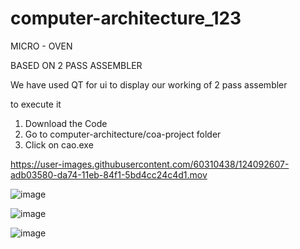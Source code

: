 


# computer-architecture_123

MICRO - OVEN

BASED ON 2 PASS ASSEMBLER


We have used QT for ui to display our working of 2 pass assembler

to execute it

1) Download the Code
2) Go to computer-architecture/coa-project folder
3) Click on cao.exe



https://user-images.githubusercontent.com/60310438/124092607-adb03580-da74-11eb-84f1-5bd4cc24c4d1.mov

![image](https://user-images.githubusercontent.com/60310438/119231351-1c2cda00-bb3e-11eb-9537-7b36585af85b.png)

![image](https://user-images.githubusercontent.com/60310438/119231361-23ec7e80-bb3e-11eb-9e4e-95bebf1500d7.png)

![image](https://user-images.githubusercontent.com/60310438/119231368-28189c00-bb3e-11eb-9799-1ee7f5a80b44.png)


